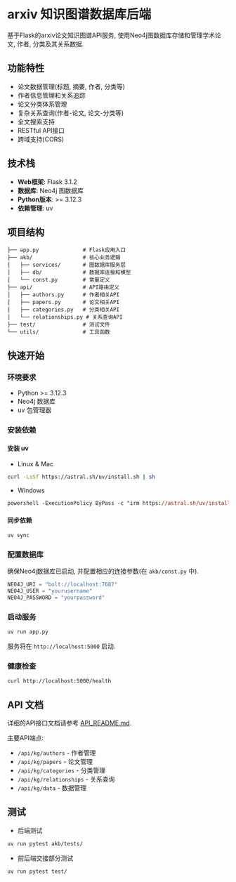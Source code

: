 # arxiv 知识图谱数据库后端

基于Flask的arxiv论文知识图谱API服务, 使用Neo4j图数据库存储和管理学术论文, 作者, 分类及其关系数据.

## 功能特性

- 论文数据管理(标题, 摘要, 作者, 分类等)
- 作者信息管理和关系追踪
- 论文分类体系管理
- 复杂关系查询(作者-论文, 论文-分类等)
- 全文搜索支持
- RESTful API接口
- 跨域支持(CORS)

## 技术栈

- **Web框架**: Flask 3.1.2
- **数据库**: Neo4j 图数据库
- **Python版本**: >= 3.12.3
- **依赖管理**: uv

## 项目结构

```
├── app.py              # Flask应用入口
├── akb/                # 核心业务逻辑
│   ├── services/       # 图数据库服务层
│   ├── db/             # 数据库连接和模型
│   └── const.py        # 常量定义
├── api/                # API路由定义
│   ├── authors.py      # 作者相关API
│   ├── papers.py       # 论文相关API
│   ├── categories.py   # 分类相关API
│   └── relationships.py # 关系查询API
├── test/               # 测试文件
└── utils/              # 工具函数
```

## 快速开始

### 环境要求

- Python >= 3.12.3
- Neo4j 数据库
- uv 包管理器

### 安装依赖

#### 安装 uv

- Linux & Mac

```bash
curl -LsSf https://astral.sh/uv/install.sh | sh
```

- Windows

```ps
powershell -ExecutionPolicy ByPass -c "irm https://astral.sh/uv/install.ps1 | iex"
```

#### 同步依赖

```bash
uv sync
```

### 配置数据库

确保Neo4j数据库已启动, 并配置相应的连接参数(在 `akb/const.py` 中).

```python
NEO4J_URI = "bolt://localhost:7687"
NEO4J_USER = "yourusername"
NEO4J_PASSWORD = "yourpassword"
```

### 启动服务

```bash
uv run app.py
```

服务将在 `http://localhost:5000` 启动.

### 健康检查

```bash
curl http://localhost:5000/health
```

## API 文档

详细的API接口文档请参考 [API_README.md](API_README.md).

主要API端点:

- `/api/kg/authors` - 作者管理
- `/api/kg/papers` - 论文管理
- `/api/kg/categories` - 分类管理
- `/api/kg/relationships` - 关系查询
- `/api/kg/data` - 数据管理

## 测试

- 后端测试

```bash
uv run pytest akb/tests/
```

- 前后端交接部分测试

```bash
uv run pytest test/
```
